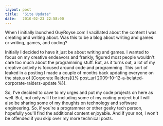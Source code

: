 ```yaml
---
layout: post
title:  "Site Update"
date:   2010-02-23 22:58:00
---
```


When I initially launched GuyRoyse.com I vacillated about the content I was
creating and writing about. Was this to be a blog about writing and games or
writing, games, and coding?

Initially I decided to have it just be about writing and games. I wanted to
focus on my creative endeavors and frankly, figured most people wouldn't care
too much about the programming stuff. But, as it turns out, a lot of my
creative activity is focused around code and programming. This sort of leaked
in a posting I made a couple of months back updating everyone on the status of
[Corporate Raiders]({% post_url 2009-10-12-a-belated-corporate-raiders-update %}).

So, I've decided to cave to my urges and put my code projects on here as well.
But, not only will I be including some of my coding project but I will also be
sharing some of my thoughts on technology and software engineering. So, if
you're a programmer or other geeky tech person, hopefully you'll find the
additional content enjoyable. And if your not, I won't be offended if you skip
over my more technical posts.
